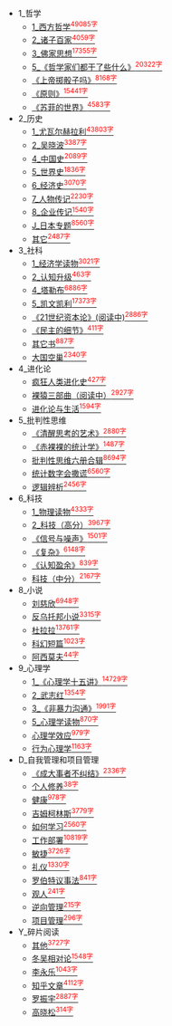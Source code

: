 * 1_哲学
    * [1_西方哲学<sup style = "color:red">49085字<sup>](docs/1_哲学/1_西方哲学.md)
    * [2_诸子百家<sup style = "color:red">4059字<sup>](docs/1_哲学/2_诸子百家.md)
    * [3_佛家思想<sup style = "color:red">17355字<sup>](docs/1_哲学/3_佛家思想.md)
    * [5_《哲学家们都干了些什么》<sup style = "color:red">20322字<sup>](docs/1_哲学/5_《哲学家们都干了些什么》.md)
    * [《上帝掷骰子吗》<sup style = "color:red">8168字<sup>](docs/1_哲学/《上帝掷骰子吗》.md)
    * [《原则》<sup style = "color:red">15441字<sup>](docs/1_哲学/《原则》.md)
    * [《苏菲的世界》<sup style = "color:red">4583字<sup>](docs/1_哲学/《苏菲的世界》.md)
* 2_历史
    * [1_尤瓦尔赫拉利<sup style = "color:red">43803字<sup>](docs/2_历史/1_尤瓦尔赫拉利.md)
    * [2_吴晓波<sup style = "color:red">3387字<sup>](docs/2_历史/2_吴晓波.md)
    * [4_中国史<sup style = "color:red">2089字<sup>](docs/2_历史/4_中国史.md)
    * [5_世界史<sup style = "color:red">1836字<sup>](docs/2_历史/5_世界史.md)
    * [6_经济史<sup style = "color:red">3070字<sup>](docs/2_历史/6_经济史.md)
    * [7_人物传记<sup style = "color:red">2230字<sup>](docs/2_历史/7_人物传记.md)
    * [8_企业传记<sup style = "color:red">1540字<sup>](docs/2_历史/8_企业传记.md)
    * [J_日本专题<sup style = "color:red">8560字<sup>](docs/2_历史/J_日本专题.md)
    * [其它<sup style = "color:red">2487字<sup>](docs/2_历史/其它.md)
* 3_社科
    * [1_经济学读物<sup style = "color:red">3021字<sup>](docs/3_社科/1_经济学读物.md)
    * [2_认知升级<sup style = "color:red">463字<sup>](docs/3_社科/2_认知升级.md)
    * [4_塔勒布<sup style = "color:red">6886字<sup>](docs/3_社科/4_塔勒布.md)
    * [5_凯文凯利<sup style = "color:red">17373字<sup>](docs/3_社科/5_凯文凯利.md)
    * [《21世纪资本论》(阅读中)<sup style = "color:red">2886字<sup>](docs/3_社科/《21世纪资本论》(阅读中).md)
    * [《民主的细节》<sup style = "color:red">411字<sup>](docs/3_社科/《民主的细节》.md)
    * [其它书<sup style = "color:red">887字<sup>](docs/3_社科/其它书.md)
    * [大国空巢<sup style = "color:red">2340字<sup>](docs/3_社科/大国空巢.md)
* 4_进化论
    * [疯狂人类进化史<sup style = "color:red">427字<sup>](docs/4_进化论/疯狂人类进化史.md)
    * [裸猿三部曲（阅读中）<sup style = "color:red">2927字<sup>](docs/4_进化论/裸猿三部曲（阅读中）.md)
    * [进化论与生活<sup style = "color:red">1594字<sup>](docs/4_进化论/进化论与生活.md)
* 5_批判性思维
    * [《清醒思考的艺术》<sup style = "color:red">2880字<sup>](docs/5_批判性思维/《清醒思考的艺术》.md)
    * [《赤裸裸的统计学》<sup style = "color:red">1487字<sup>](docs/5_批判性思维/《赤裸裸的统计学》.md)
    * [批判性思维六册合辑<sup style = "color:red">8694字<sup>](docs/5_批判性思维/批判性思维六册合辑.md)
    * [统计数字会撒谎<sup style = "color:red">6560字<sup>](docs/5_批判性思维/统计数字会撒谎.md)
    * [逻辑辨析<sup style = "color:red">2456字<sup>](docs/5_批判性思维/逻辑辨析.md)
* 6_科技
    * [1_物理读物<sup style = "color:red">4333字<sup>](docs/6_科技/1_物理读物.md)
    * [2_科技（高分）<sup style = "color:red">3967字<sup>](docs/6_科技/2_科技（高分）.md)
    * [《信号与噪声》<sup style = "color:red">1501字<sup>](docs/6_科技/《信号与噪声》.md)
    * [《复杂》<sup style = "color:red">6148字<sup>](docs/6_科技/《复杂》.md)
    * [《认知盈余》<sup style = "color:red">839字<sup>](docs/6_科技/《认知盈余》.md)
    * [科技（中分）<sup style = "color:red">2167字<sup>](docs/6_科技/科技（中分）.md)
* 8_小说
    * [刘慈欣<sup style = "color:red">6948字<sup>](docs/8_小说/刘慈欣.md)
    * [反乌托邦小说<sup style = "color:red">3315字<sup>](docs/8_小说/反乌托邦小说.md)
    * [杜拉拉<sup style = "color:red">13761字<sup>](docs/8_小说/杜拉拉.md)
    * [科幻短篇<sup style = "color:red">1023字<sup>](docs/8_小说/科幻短篇.md)
    * [阿西莫夫<sup style = "color:red">44字<sup>](docs/8_小说/阿西莫夫.md)
* 9_心理学
    * [1_《心理学十五讲》<sup style = "color:red">14729字<sup>](docs/9_心理学/1_《心理学十五讲》.md)
    * [2_武志红<sup style = "color:red">1354字<sup>](docs/9_心理学/2_武志红.md)
    * [3_《非暴力沟通》<sup style = "color:red">1991字<sup>](docs/9_心理学/3_《非暴力沟通》.md)
    * [5_心理学读物<sup style = "color:red">870字<sup>](docs/9_心理学/5_心理学读物.md)
    * [心理学效应<sup style = "color:red">979字<sup>](docs/9_心理学/心理学效应.md)
    * [行为心理学<sup style = "color:red">1163字<sup>](docs/9_心理学/行为心理学.md)
* D_自我管理和项目管理
    * [《成大事者不纠结》<sup style = "color:red">2336字<sup>](docs/D_自我管理和项目管理/《成大事者不纠结》.md)
    * [个人修养<sup style = "color:red">38字<sup>](docs/D_自我管理和项目管理/个人修养.md)
    * [健康<sup style = "color:red">978字<sup>](docs/D_自我管理和项目管理/健康.md)
    * [吉姆柯林斯<sup style = "color:red">3779字<sup>](docs/D_自我管理和项目管理/吉姆柯林斯.md)
    * [如何学习<sup style = "color:red">2560字<sup>](docs/D_自我管理和项目管理/如何学习.md)
    * [工作部署<sup style = "color:red">10819字<sup>](docs/D_自我管理和项目管理/工作部署.md)
    * [敏捷<sup style = "color:red">3726字<sup>](docs/D_自我管理和项目管理/敏捷.md)
    * [礼仪<sup style = "color:red">1330字<sup>](docs/D_自我管理和项目管理/礼仪.md)
    * [罗伯特议事法<sup style = "color:red">841字<sup>](docs/D_自我管理和项目管理/罗伯特议事法.md)
    * [观人<sup style = "color:red">241字<sup>](docs/D_自我管理和项目管理/观人.md)
    * [逆向管理<sup style = "color:red">215字<sup>](docs/D_自我管理和项目管理/逆向管理.md)
    * [项目管理<sup style = "color:red">296字<sup>](docs/D_自我管理和项目管理/项目管理.md)
* Y_碎片阅读
    * [其他<sup style = "color:red">3727字<sup>](docs/Y_碎片阅读/其他.md)
    * [冬吴相对论<sup style = "color:red">1548字<sup>](docs/Y_碎片阅读/冬吴相对论.md)
    * [李永乐<sup style = "color:red">1043字<sup>](docs/Y_碎片阅读/李永乐.md)
    * [知乎文章<sup style = "color:red">4112字<sup>](docs/Y_碎片阅读/知乎文章.md)
    * [罗振宇<sup style = "color:red">2887字<sup>](docs/Y_碎片阅读/罗振宇.md)
    * [高晓松<sup style = "color:red">314字<sup>](docs/Y_碎片阅读/高晓松.md)
